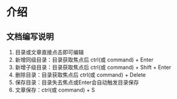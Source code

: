 # 介绍

## 文档编写说明

1. 目录或文章直接点击即可编辑
1. 新增同级目录：目录获取焦点后 ctrl(或 command) + Enter
1. 新增子级目录：目录获取焦点后 ctrl(或 command) + Shift + Enter
1. 删除目录：目录获取焦点后 ctrl(或 command) + Delete
1. 保存目录：目录失去焦点或Enter会自动触发目录保存
1. 文章保存：ctrl(或 command) + S
